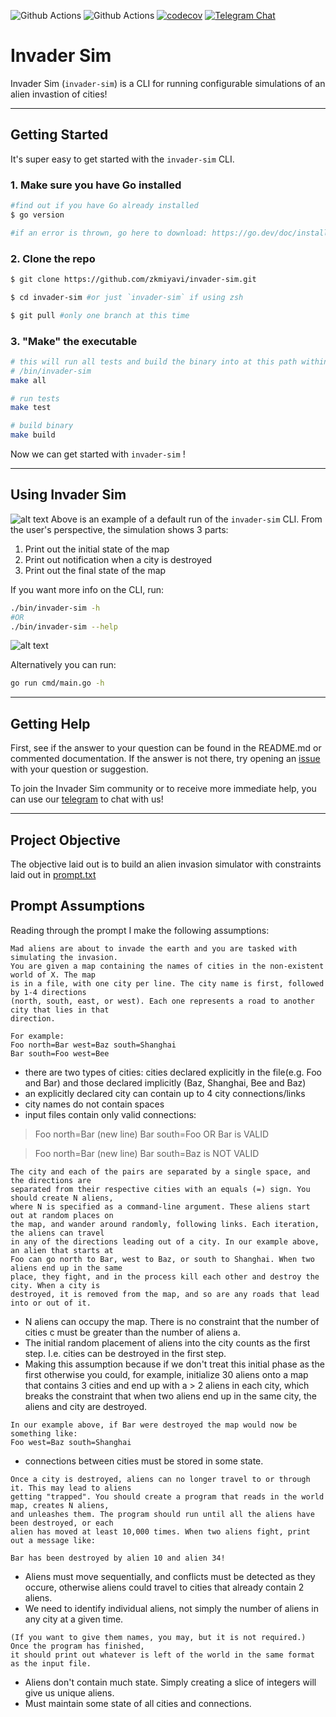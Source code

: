 ![Github Actions](https://github.com/zkmiyavi/invader-sim/actions/workflows/test.yml/badge.svg)
![Github Actions](https://github.com/zkmiyavi/invader-sim/actions/workflows/build.yml/badge.svg)
[![codecov](https://codecov.io/gh/zkmiyavi/invader-sim/branch/main/graph/badge.svg)](https://codecov.io/gh/zkmiyavi/invader-sim)
[![Telegram Chat][tg-badge]][tg-url]

[tg-badge]: https://img.shields.io/endpoint?color=neon&style=flat-square&url=https%3A%2F%2Ftg.sumanjay.workers.dev%2Finvadersimcli
[tg-url]: https://t.me/invadersimcli

# Invader Sim

Invader Sim (`invader-sim`) is a CLI for running configurable simulations of an alien invastion of cities!

---

## Getting Started
It's super easy to get started with the `invader-sim` CLI.
### 1. Make sure you have Go installed 
```zsh
#find out if you have Go already installed
$ go version

#if an error is thrown, go here to download: https://go.dev/doc/install 
```

### 2. Clone the repo
```zsh
$ git clone https://github.com/zkmiyavi/invader-sim.git

$ cd invader-sim #or just `invader-sim` if using zsh

$ git pull #only one branch at this time
```

### 3. "Make" the executable
```zsh
# this will run all tests and build the binary into at this path within the project: 
# /bin/invader-sim
make all

# run tests
make test

# build binary
make build
```
Now we can get started with `invader-sim` !

---

## Using Invader Sim

![alt text](https://github.com/zkmiyavi/invader-sim/blob/main/docs/default_run.png)
Above is an example of a default run of the `invader-sim` CLI. From the user's perspective, the simulation shows 3 parts:
1. Print out the initial state of the map
2. Print out notification when a city is destroyed
3. Print out the final state of the map

If you want more info on the CLI, run: 
```zsh
./bin/invader-sim -h
#OR
./bin/invader-sim --help
```
![alt text](https://github.com/zkmiyavi/invader-sim/blob/main/docs/help_prompt.png)

Alternatively you can run:
```zsh
go run cmd/main.go -h
```
---

## Getting Help
First, see if the answer to your question can be found in the README.md or commented documentation. If the answer is not there, try opening
an
[issue](https://github.com/zkmiyavi/invader-sim/issues/new) with your question or suggestion.

To join the Invader Sim community or to receive more immediate help, you can use our [telegram](https://t.me/invadersimcli) to chat with us!

---

## Project Objective

The objective laid out is to build an alien invasion simulator with constraints laid out in [prompt.txt](https://github.com/zkmiyavi/invader-sim/blob/main/docs/prompt.txt)
    
## Prompt Assumptions

Reading through the prompt I make the following assumptions:
```
Mad aliens are about to invade the earth and you are tasked with simulating the invasion. 
You are given a map containing the names of cities in the non-existent world of X. The map
is in a file, with one city per line. The city name is first, followed by 1-4 directions 
(north, south, east, or west). Each one represents a road to another city that lies in that 
direction. 

For example: 
Foo north=Bar west=Baz south=Shanghai 
Bar south=Foo west=Bee 
```
* there are two types of cities: cities declared explicitly in the file(e.g. Foo and Bar) and those declared implicitly (Baz, Shanghai, Bee and Baz)
* an explicitly declared city can contain up to 4 city connections/links 
* city names do not contain spaces
* input files contain only valid connections:
> Foo north=Bar (new line) Bar south=Foo OR Bar is VALID

> Foo north=Bar (new line) Bar south=Baz is NOT VALID


```
The city and each of the pairs are separated by a single space, and the directions are 
separated from their respective cities with an equals (=) sign. You should create N aliens, 
where N is specified as a command-line argument. These aliens start out at random places on 
the map, and wander around randomly, following links. Each iteration, the aliens can travel 
in any of the directions leading out of a city. In our example above, an alien that starts at 
Foo can go north to Bar, west to Baz, or south to Shanghai. When two aliens end up in the same 
place, they fight, and in the process kill each other and destroy the city. When a city is 
destroyed, it is removed from the map, and so are any roads that lead into or out of it. 
```
* N aliens can occupy the map. There is no constraint that the number of cities c must be greater than the number of aliens a.
* The initial random placement of aliens into the city counts as the first step. I.e. cities can be destroyed in the first step.
* Making this assumption because if we don't treat this initial phase as the first otherwise you could, for example, initialize 30 aliens onto a map that contains 3 cities and end up with a > 2 aliens in each city, which breaks the constraint that when two aliens end up in the same city, the aliens and city are destroyed.

```
In our example above, if Bar were destroyed the map would now be something like: 
Foo west=Baz south=Shanghai 
```
* connections between cities must be stored in some state.

```
Once a city is destroyed, aliens can no longer travel to or through it. This may lead to aliens
getting "trapped". You should create a program that reads in the world map, creates N aliens, 
and unleashes them. The program should run until all the aliens have been destroyed, or each 
alien has moved at least 10,000 times. When two aliens fight, print out a message like:

Bar has been destroyed by alien 10 and alien 34!
```
* Aliens must move sequentially, and conflicts must be detected as they occure, otherwise aliens could travel to cities that already contain 2 aliens.
* We need to identify individual aliens, not simply the number of aliens in any city at a given time.

```
(If you want to give them names, you may, but it is not required.) Once the program has finished, 
it should print out whatever is left of the world in the same format as the input file. 
```
* Aliens don't contain much state. Simply creating a slice of integers will give us unique aliens.
* Must maintain some state of all cities and connections.
